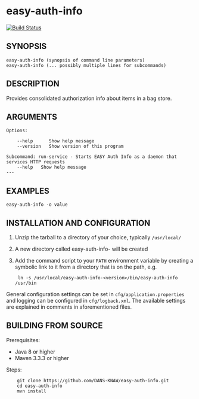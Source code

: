 easy-auth-info
===========
[![Build Status](https://travis-ci.org/DANS-KNAW/easy-auth-info.png?branch=master)](https://travis-ci.org/DANS-KNAW/easy-auth-info)

<!-- Remove this comment and extend the descriptions below -->


SYNOPSIS
--------

    easy-auth-info (synopsis of command line parameters)
    easy-auth-info (... possibly multiple lines for subcommands)


DESCRIPTION
-----------

Provides consolidated authorization info about items in a bag store.


ARGUMENTS
---------

    Options:

        --help      Show help message
        --version   Show version of this program

    Subcommand: run-service - Starts EASY Auth Info as a daemon that services HTTP requests
        --help   Show help message
    ---

EXAMPLES
--------

    easy-auth-info -o value


INSTALLATION AND CONFIGURATION
------------------------------


1. Unzip the tarball to a directory of your choice, typically `/usr/local/`
2. A new directory called easy-auth-info-<version> will be created
3. Add the command script to your `PATH` environment variable by creating a symbolic link to it from a directory that is
   on the path, e.g. 
   
        ln -s /usr/local/easy-auth-info-<version>/bin/easy-auth-info /usr/bin



General configuration settings can be set in `cfg/application.properties` and logging can be configured
in `cfg/logback.xml`. The available settings are explained in comments in aforementioned files.


BUILDING FROM SOURCE
--------------------

Prerequisites:

* Java 8 or higher
* Maven 3.3.3 or higher

Steps:

        git clone https://github.com/DANS-KNAW/easy-auth-info.git
        cd easy-auth-info
        mvn install
